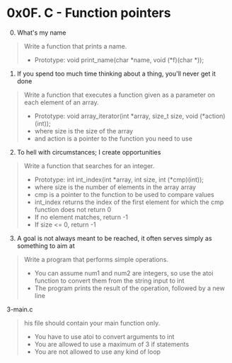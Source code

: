 # 0x0F. C - Function pointers

0. What's my name
> Write a function that prints a name.
> - Prototype: void print_name(char *name, void (*f)(char *));

1. If you spend too much time thinking about a thing, you'll never get it done
> Write a function that executes a function given as a parameter on each element of an array.
> - Prototype: void array_iterator(int *array, size_t size, void (*action)(int));
> - where size is the size of the array
> - and action is a pointer to the function you need to use

2. To hell with circumstances; I create opportunities
> Write a function that searches for an integer.
> - Prototype: int int_index(int *array, int size, int (*cmp)(int));
> - where size is the number of elements in the array array
> - cmp is a pointer to the function to be used to compare values
> - int_index returns the index of the first element for which the cmp function does not return 0
> - If no element matches, return -1
> - If size <= 0, return -1

3. A goal is not always meant to be reached, it often serves simply as something to aim at
> Write a program that performs simple operations.
> - You can assume num1 and num2 are integers, so use the atoi function to convert them from the string input to int
> - The program prints the result of the operation, followed by a new line

3-main.c
> his file should contain your main function only.
> - You have to use atoi to convert arguments to int
> - You are allowed to use a maximum of 3 if statements
> - You are not allowed to use any kind of loop


